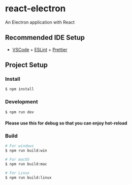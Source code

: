 # react-electron

An Electron application with React

## Recommended IDE Setup

- [VSCode](https://code.visualstudio.com/) + [ESLint](https://marketplace.visualstudio.com/items?itemName=dbaeumer.vscode-eslint) + [Prettier](https://marketplace.visualstudio.com/items?itemName=esbenp.prettier-vscode)

## Project Setup

### Install

```bash
$ npm install
```

### Development

```bash
$ npm run dev
```

#### Please use this for debug so that you can enjoy hot-reload

### Build

```bash
# For windows
$ npm run build:win

# For macOS
$ npm run build:mac

# For Linux
$ npm run build:linux
```



